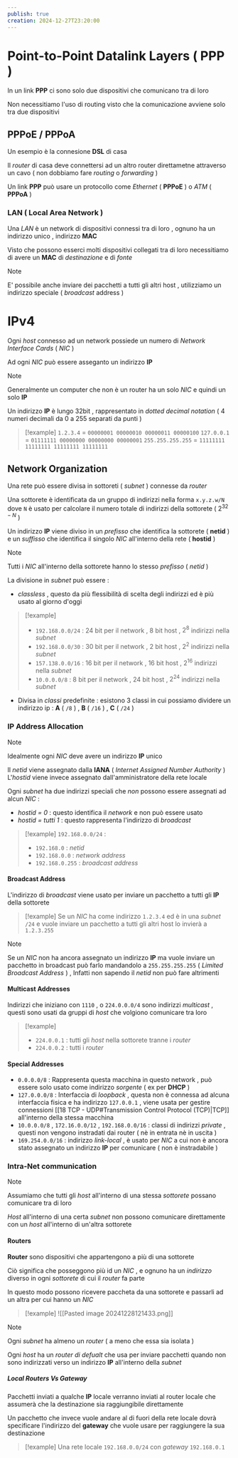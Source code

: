 ```yaml
---
publish: true
creation: 2024-12-27T23:20:00
---
```

# Point-to-Point Datalink Layers ( PPP )

In un link **PPP** ci sono solo due dispositivi che comunicano tra di loro 

Non necessitiamo l'uso di routing visto che la comunicazione avviene solo tra due dispositivi 
## PPPoE / PPPoA

Un esempio è la connesione **DSL** di casa 

Il *router* di casa deve connettersi ad un altro router direttametne attraverso un cavo ( non dobbiamo fare *routing* o *forwarding* )

Un link **PPP** può usare un protocollo come *Ethernet* ( **PPPoE** ) o *ATM* ( **PPPoA** )

### LAN ( Local Area Network ) 

Una *LAN* è un network di dispositivi connessi tra di loro , ognuno ha un indirizzo unico , indirizzo **MAC** 

Visto che possono esserci molti dispositivi collegati tra di loro necessitiamo di avere un **MAC** di *destinazione* e di *fonte* 

>[!note] 
>E' possibile anche inviare dei pacchetti a tutti gli altri host , utilizziamo un indirizzo speciale ( *broadcast* address )
# IPv4

Ogni *host* connesso ad un network possiede un numero di *Network Interface Cards* ( *NIC* ) 

Ad ogni *NIC* può essere asseganto un indirizzo **IP** 

>[!note] 
>Generalmente un computer che non è un router ha un solo *NIC* e quindi un solo **IP**

Un indirizzo **IP** è lungo $32$bit , rappresentato in *dotted decimal notation* ( 4 numeri decimali da 0 a 255 separati da punti ) 
>[!example] 
>`1.2.3.4` = `00000001 00000010 00000011 00000100`
>`127.0.0.1` = `01111111 00000000 00000000 00000001`
>`255.255.255.255` = `11111111 11111111 11111111 11111111`

## Network Organization

Una rete può essere divisa in sottoreti ( *subnet* ) connesse da *router* 

Una sottorete è identificata da un gruppo di indirizzi nella forma `x.y.z.w/N` dove `N` è usato per calcolare il numero totale di indirizzi della sottorete ( $2^{32-N}$ )

Un indirizzo **IP** viene diviso in un *prefisso* che identifica la sottorete ( **netid** ) e un *suffisso* che identifica il singolo *NIC* all'interno della rete ( **hostid** )

>[!note] 
>Tutti i *NIC* all'interno della sottorete hanno lo stesso *prefisso* ( *netid* )

La divisione in *subnet* può essere :
+ *classless* , questo da più flessibilità di scelta degli indirizzi ed è più usato al giorno d'oggi 
>[!example] 
>+ `192.168.0.0/24` : $24$ bit per il network , $8$ bit host , $2^8$ indirizzi nella *subnet*
>+ `192.168.0.0/30` : $30$ bit per il network , $2$ bit host , $2^2$ indirizzi nella *subnet*
>+ `157.138.0.0/16` : $16$ bit per il network , $16$ bit host , $2^16$ indirizzi nella *subnet*
>+ `10.0.0.0/8` : $8$ bit per il network , $24$ bit host , $2^24$ indirizzi nella *subnet*
+ Divisa in *classi* predefinite : esistono $3$ classi in cui possiamo dividere un indirizzo ip : **A** ( `/8` ) , **B** ( `/16` ) , **C** ( `/24` )
### IP Address Allocation

>[!note] 
Idealmente ogni *NIC* deve avere un indirizzo **IP** unico 

Il *netid* viene assegnato dalla **IANA** ( *Internet Assigned Number Authority* ) 
L'*hostid* viene invece assegnato dall'amministratore della rete locale 

Ogni *subnet* ha due indirizzi speciali che *non* possono essere assegnati ad alcun *NIC* :
+ *hostid = 0* : questo identifica il *network* e non può essere usato
+ *hostid = tutti 1* : questo rappresenta l'indirizzo di *broadcast*

>[!example] 
>`192.168.0.0/24` :
>+ `192.168.0` : *netid*
>+ `192.168.0.0` : *network address*
>+ `192.168.0.255` : *broadcast address*
#### Broadcast Address

L'indirizzo di *broadcast* viene usato per inviare un pacchetto a tutti gli **IP** della sottorete 

>[!example] 
>Se un *NIC* ha come indirizzo `1.2.3.4` ed è in una *subnet* `/24` e vuole inviare un pacchetto a tutti gli altri host lo invierà a `1.2.3.255`  

>[!note] 
>Se un *NIC* non ha ancora assegnato un indirizzo **IP** ma vuole inviare un pacchetto in broadcast può farlo mandandolo a `255.255.255.255` ( *Limited Broadcast Address* ) , Infatti non sapendo il *netid* non può fare altrimenti
#### Multicast Addresses

Indirizzi che iniziano con `1110` , o `224.0.0.0/4` sono indirizzi *multicast* , questi sono usati da gruppi di *host* che volgiono comunicare tra loro 

>[!example] 
>+ `224.0.0.1` : tutti gli *host* nella sottorete tranne i *router*
>+ `224.0.0.2` : tutti i *router*

#### Special Addresses

+ `0.0.0.0/8` : Rappresenta questa macchina in questo network , può essere solo usato come indirizzo *sorgente* ( ex per **DHCP** )
+ `127.0.0.0/8` : Interfaccia di *loopback* , questa non è connessa ad alcuna interfaccia fisica e ha indirizzo `127.0.0.1` , viene usata per gestire connessioni [[18 TCP - UDP#Transmission Control Protocol (TCP)|TCP]] all'interno della stessa macchina
+ `10.0.0.0/8` , `172.16.0.0/12` , `192.168.0.0/16` : classi di indirizzi *private* , questi non vengono instradati dai router ( nè in entrata nè in uscita )
+ `169.254.0.0/16` : indirizzo *link-local* , è usato per *NIC* a cui non è ancora stato assegnato un indirizzo **IP** per comunicare ( non è instradabile ) 

### Intra-Net communication

>[!note] 
>Assumiamo che tutti gli *host* all'interno di una stessa *sottorete* possano comunicare tra di loro 

*Host* all'interno di una certa *subnet* non possono comunicare direttamente con un *host* all'interno di un'altra sottorete 
#### Routers

**Router** sono dispositivi che appartengono a più di una sottorete 

Ciò significa che posseggono più id un *NIC* , e ognuno ha un *indirizzo* diverso in ogni *sottorete* di cui il *router* fa parte

In questo modo possono ricevere paccheta da una sottorete e passarli ad un altra per cui hanno un *NIC*

>[!example] 
>![[Pasted image 20241228121433.png]]

>[!note] 
>Ogni *subnet* ha almeno un *router* ( a meno che essa sia isolata )
>
>Ogni *host* ha un *router di defualt* che usa per inviare pacchetti quando non sono indirizzati verso un indirizzo **IP** all'interno della *subnet*
##### Local Routers Vs Gateway

Pacchetti inviati a qualche **IP** locale verranno inviati al router locale che assumerà che la destinazione sia raggiungibile direttamente 

Un pacchetto che invece vuole andare al di fuori della rete locale dovrà specificare l'indirizzo del **gateway** che vuole usare per raggiungere la sua destinazione 

>[!example] 
>Una rete locale `192.168.0.0/24` con *gateway* `192.168.0.1`  